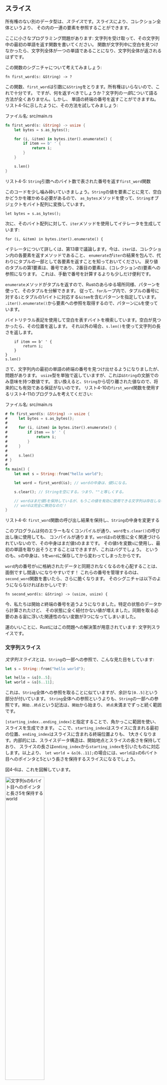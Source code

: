 <!-- ## Slices -->

## スライス

<!-- Another data type that does not have ownership is the *slice*. Slices let you -->
<!-- reference a contiguous sequence of elements in a collection rather than the -->
<!-- whole collection. -->

所有権のない別のデータ型は、*スライス*です。スライスにより、コレクション全体というより、
その内の一連の要素を参照することができます。

<!-- Here’s a small programming problem: write a function that takes a string and -->
<!-- returns the first word it finds in that string. If the function doesn’t find a -->
<!-- space in the string, it means the whole string is one word, so the entire -->
<!-- string should be returned. -->

ここに小さなプログラミング問題があります: 文字列を受け取って、その文字列中の最初の単語を返す関数を書いてください。
関数が文字列中に空白を見つけなかったら、文字列全体が一つの単語であることになり、文字列全体が返されるはずです。

<!-- Let’s think about the signature of this function: -->

この関数のシグニチャについて考えてみましょう:

```rust,ignore
fn first_word(s: &String) -> ?
```

<!-- This function, `first_word`, has a `&String` as a parameter. We don’t want -->
<!-- ownership, so this is fine. But what should we return? We don’t really have a -->
<!-- way to talk about *part* of a string. However, we could return the index of the -->
<!-- end of the word. Let’s try that as shown in Listing 4-5: -->

この関数、`first_word`は引数に`&String`をとります。所有権はいらないので、これで十分です。
ですが、何を返すべきでしょうか？文字列の*一部*について語る方法が全くありません。しかし、
単語の終端の番号を返すことができますね。リスト4-5に示したように、その方法を試してみましょう:

<!-- <span class="filename">Filename: src/main.rs</span> -->

<span class="filename">ファイル名: src/main.rs</span>

```rust
fn first_word(s: &String) -> usize {
    let bytes = s.as_bytes();

    for (i, &item) in bytes.iter().enumerate() {
        if item == b' ' {
            return i;
        }
    }

    s.len()
}
```

<!-- <span class="caption">Listing 4-5: The `first_word` function that returns a -->
<!-- byte index value into the `String` parameter</span> -->

<span class="caption">リスト4-5: `String`引数へのバイト数で表された番号を返す`first_word`関数</span>

<!-- Let’s break down this code a bit. Because we need to go through the `String` -->
<!-- element by element and check whether a value is a space, we’ll convert our -->
<!-- `String` to an array of bytes using the `as_bytes` method: -->

このコードを少し噛み砕いていきましょう。`String`の値を要素ごとに見て、空白かどうかを確かめる必要があるので、
`as_bytes`メソッドを使って、`String`オブジェクトをバイト配列に変換しています。

```rust,ignore
let bytes = s.as_bytes();
```

<!-- Next, we create an iterator over the array of bytes using the `iter` method: -->

次に、そのバイト配列に対して、`iter`メソッドを使用してイテレータを生成しています:

```rust,ignore
for (i, &item) in bytes.iter().enumerate() {
```

<!-- We’ll discuss iterators in more detail in Chapter 13. For now, know that `iter` -->
<!-- is a method that returns each element in a collection, and `enumerate` wraps -->
<!-- the result of `iter` and returns each element as part of a tuple instead. The -->
<!-- first element of the returned tuple is the index, and the second element is a -->
<!-- reference to the element. This is a bit more convenient than calculating the -->
<!-- index ourselves. -->

イテレータについて詳しくは、第13章で議論します。今は、`iter`は、コレクション内の各要素を返すメソッドであること、
`enumerate`が`iter`の結果を包んで、代わりにタプルの一部として各要素を返すことを知っておいてください。
戻り値のタプルの第1要素は、番号であり、2番目の要素は、(コレクションの)要素への参照になります。
これは、手動で番号を計算するよりも少しだけ便利です。

<!-- Because the `enumerate` method returns a tuple, we can use patterns to -->
<!-- destructure that tuple, just like everywhere else in Rust. So in the `for` -->
<!-- loop, we specify a pattern that has `i` for the index in the tuple and `&item` -->
<!-- for the single byte in the tuple. Because we get a reference to the element -->
<!-- from `.iter().enumerate()`, we use `&` in the pattern. -->

`enumerate`メソッドがタプルを返すので、Rustのあらゆる場所同様、パターンを使って、そのタプルを分解できます。
従って、`for`ループ内で、タプルの番号に対する`i`とタプルの1バイトに対応する`&item`を含むパターンを指定しています。
`.iter().enumerate()`から要素への参照を取得するので、パターンに`&`を使っています。

<!-- We search for the byte that represents the space by using the byte literal -->
<!-- syntax. If we find a space, we return the position. Otherwise, we return the -->
<!-- length of the string by using `s.len()`: -->

バイトリテラル表記を使用して空白を表すバイトを検索しています。空白が見つかったら、その位置を返します。
それ以外の場合、`s.len()`を使って文字列の長さを返します。

```rust,ignore
    if item == b' ' {
        return i;
    }
}
s.len()
```

<!-- We now have a way to find out the index of the end of the first word in the -->
<!-- string, but there’s a problem. We’re returning a `usize` on its own, but it’s -->
<!-- only a meaningful number in the context of the `&String`. In other words, -->
<!-- because it’s a separate value from the `String`, there’s no guarantee that it -->
<!-- will still be valid in the future. Consider the program in Listing 4-6 that -->
<!-- uses the `first_word` function from Listing 4-5: -->

さて、文字列内の最初の単語の終端の番号を見つけ出せるようになりましたが、問題があります。
`usize`型を単独で返していますが、これは`&String`の文脈でのみ意味を持つ数値です。
言い換えると、`String`から切り離された値なので、将来的にも有効である保証がないのです。
リスト4-10の`first_word`関数を使用するリスト4-11のプログラムを考えてください:

<!-- <span class="filename">Filename: src/main.rs</span> -->

<span class="filename">ファイル名: src/main.rs</span>

<!-- ```rust -->
<!-- # fn first_word(s: &String) -> usize { -->
<!-- #     let bytes = s.as_bytes(); -->
<!-- # -->
<!-- #     for (i, &item) in bytes.iter().enumerate() { -->
<!-- #         if item == b' ' { -->
<!-- #             return i; -->
<!-- #         } -->
<!-- #     } -->
<!-- # -->
<!-- #     s.len() -->
<!-- # } -->
<!-- # -->
<!-- fn main() { -->
<!--     let mut s = String::from("hello world"); -->

<!--     let word = first_word(&s); // word will get the value 5. -->

<!--     s.clear(); // This empties the String, making it equal to "". -->

<!--     // word still has the value 5 here, but there's no more string that -->
<!--     // we could meaningfully use the value 5 with. word is now totally invalid! -->
<!-- } -->
<!-- ``` -->

```rust
# fn first_word(s: &String) -> usize {
#     let bytes = s.as_bytes();
#
#     for (i, &item) in bytes.iter().enumerate() {
#         if item == b' ' {
#             return i;
#         }
#     }
#
#     s.len()
# }
#
fn main() {
    let mut s = String::from("hello world");

    let word = first_word(&s); // wordの中身は、値5になる。

    s.clear(); // Stringを空にする。つまり、""と等しくする。

    // wordはまだ値5を保持しているが、もうこの値を有効に使用できる文字列は存在しない。
    // wordは完全に無効なのだ！
}
```

<!-- <span class="caption">Listing 4-6: Storing the result from calling the -->
<!-- `first_word` function then changing the `String` contents</span> -->

<span class="caption">リスト4-6: `first_word`関数の呼び出し結果を保持し、`String`の中身を変更する</span>

<!-- This program compiles without any errors and also would if we used `word` after -->
<!-- calling `s.clear()`. `word` isn’t connected to the state of `s` at all, so -->
<!-- `word` still contains the value `5`. We could use that value `5` with the -->
<!-- variable `s` to try to extract the first word out, but this would be a bug -->
<!-- because the contents of `s` have changed since we saved `5` in `word`. -->

このプログラムは何のエラーもなくコンパイルが通り、`word`を`s.clear()`の呼び出し後に使用しても、
コンパイルが通ります。`word`は`s`の状態に全く関連づけられていないので、その中身はまだ値`5`のままです。
その値`5`を変数`s`に使用し、最初の単語を取り出そうとすることはできますが、これはバグでしょう。
というのも、`s`の中身は、`5`を`word`に保存してから変わってしまったからです。

<!-- Having to worry about the index in `word` getting out of sync with the data in -->
<!-- `s` is tedious and error prone! Managing these indices is even more brittle if -->
<!-- we write a `second_word` function. Its signature would have to look like this: -->

`word`内の番号が`s`に格納されたデータと同期されなくなるのを心配することは、面倒ですし間違いになりやすいです！
これらの番号を管理するのは、`second_word`関数を書いたら、さらに脆くなります。
そのシグニチャは以下のようにならなければおかしいです:

```rust,ignore
fn second_word(s: &String) -> (usize, usize) {
```

<!-- Now we’re tracking a start *and* an ending index, and we have even more values -->
<!-- that were calculated from data in a particular state but aren’t tied to that -->
<!-- state at all. We now have three unrelated variables floating around that need -->
<!-- to be kept in sync. -->

今、私たちは開始*と*終端の番号を追うようになりました。特定の状態のデータから計算されたけど、
その状態に全く紐付かない値が増えました。同期を取る必要のある宙に浮いた関連性のない変数が3つになってしまいました。

<!-- Luckily, Rust has a solution to this problem: string slices. -->

運のいいことに、Rustにはこの問題への解決策が用意されています: 文字列スライスです。

<!-- ### String Slices -->

### 文字列スライス

<!-- A *string slice* is a reference to part of a `String`, and looks like this: -->

*文字列スライス*とは、`String`の一部への参照で、こんな見た目をしています:

```rust
let s = String::from("hello world");

let hello = &s[0..5];
let world = &s[6..11];
```

<!-- This is similar to taking a reference to the whole `String` but with the extra -->
<!-- `[0..5]` bit. Rather than a reference to the entire `String`, it’s a reference -->
<!-- to a portion of the `String`. The `start..end` syntax is a range that begins at -->
<!-- `start` and continues up to, but not including, `end`. -->

これは、`String`全体への参照を取ることに似ていますが、余計な`[0..5]`という部分が付いています。
`String`全体への参照というよりも、`String`の一部への参照です。`開始..終点`という記法は、`開始`から始まり、
`終点`未満までずっと続く範囲です。

<!-- We can create slices using a range within brackets by specifying -->
<!-- `[starting_index..ending_index]`, where `starting_index` is the first position -->
<!-- included in the slice and `ending_index` is one more than the last position -->
<!-- included in the slice. Internally, the slice data structure stores the starting -->
<!-- position and the length of the slice, which corresponds to `ending_index` minus -->
<!-- `starting_index`. So in the case of `let world = &s[6..11];`, `world` would be -->
<!-- a slice that contains a pointer to the 6th byte of `s` and a length value of 5. -->

`[starting_index..ending_index]`と指定することで、角かっこに範囲を使い、スライスを生成できます。
ここで、`starting_index`はスライスに含まれる最初の位置、`ending_index`はスライスに含まれる終端位置よりも、
1大きくなります。内部的には、スライスデータ構造は、開始地点とスライスの長さを保持しており、
スライスの長さは`ending_index`から`starting_index`を引いたものに対応します。以上より、
`let world = &s[6..11];`の場合には、`world`は`s`の6バイト目へのポインタと5という長さを保持するスライスになるでしょう。

<!-- Figure 4-6 shows this in a diagram. -->

図4-6は、これを図解しています。

<!-- <img alt="world containing a pointer to the 6th byte of String s and a length 5" src="img/trpl04-06.svg" class="center" style="width: 50%;" /> -->

<img alt="文字列sの6バイト目へのポインタと長さ5を保持するworld" src="img/trpl04-06.svg" class="center" style="width: 50%;" />

<!-- <span class="caption">Figure 4-6: String slice referring to part of a -->
<!-- `String`</span> -->

<span class="caption">図4-6: `String`オブジェクトの一部を参照する文字列スライス</span>

<!-- With Rust’s `..` range syntax, if you want to start at the first index (zero), -->
<!-- you can drop the value before the two periods. In other words, these are equal: -->

Rustの`..`という範囲記法で、最初の番号(ゼロ)から始めたければ、2連ピリオドの前に値を書かなければいいのです。
換言すれば、これらは等価です:

```rust
let s = String::from("hello");

let slice = &s[0..2];
let slice = &s[..2];
```

<!-- By the same token, if your slice includes the last byte of the `String`, you -->
<!-- can drop the trailing number. That means these are equal: -->

同様の意味で、`String`の最後のバイトをスライスが含むのならば、末尾の数値を書かなければいいのです。
つまり、これらは等価になります:

```rust
let s = String::from("hello");

let len = s.len();

let slice = &s[3..len];
let slice = &s[3..];
```

<!-- You can also drop both values to take a slice of the entire string. So these -->
<!-- are equal: -->

さらに、両方の値を省略すると、文字列全体のスライスを得られます。故に、これらは等価です:

```rust
let s = String::from("hello");

let len = s.len();

let slice = &s[0..len];
let slice = &s[..];
```

<!-- Note: String slice range indices must occur at valid UTF-8 character -->
<!-- boundaries. If you attempt to create a string slice in the middle of a -->
<!-- multibyte character, your program will exit with an error. For the purposes -->
<!-- of introducing string slices, we are assuming ASCII only in this section; a -->
<!-- more thorough discussion of UTF-8 handling is in the “Strings” section of -->
<!-- Chapter 8. -->

> 注釈: 文字列スライスの範囲インデックスは、有効なUTF-8文字境界に置かなければなりません。
> マルチバイト文字の真ん中で文字列スライスを生成しようとしたら、エラーでプログラムは落ちるでしょう。
> 文字列スライスを導入する目的で、この節ではASCIIのみを想定しています; UTF-8に関する
> より徹底した議論は、第8章の「文字列」節で行います。

<!-- With all this information in mind, let’s rewrite `first_word` to return a -->
<!-- slice. The type that signifies “string slice” is written as `&str`: -->

これら全ての情報を心に留めて、`first_word`を書き直してスライスを返すようにしましょう。
文字列スライスを意味する型は、`&str`と記述します:

<!-- <span class="filename">Filename: src/main.rs</span> -->

<span class="filename">ファイル名: src/main.rs</span>

```rust
fn first_word(s: &String) -> &str {
    let bytes = s.as_bytes();

    for (i, &item) in bytes.iter().enumerate() {
        if item == b' ' {
            return &s[0..i];
        }
    }

    &s[..]
}
```

<!-- We get the index for the end of the word in the same way as we did in Listing -->
<!-- 4-5, by looking for the first occurrence of a space. When we find a space, we -->
<!-- return a string slice using the start of the string and the index of the space -->
<!-- as the starting and ending indices. -->

リスト4-5で取った手段と同じ方法で単語の終端番号を取得しています。つまり、最初の空白を探すことです。
空白を発見したら、文字列の最初と、空白の番号を開始、終了地点として使用して文字列スライスを返しています。

<!-- Now when we call `first_word`, we get back a single value that is tied to the -->
<!-- underlying data. The value is made up of a reference to the starting point of -->
<!-- the slice and the number of elements in the slice. -->

これで、`first_word`を呼び出すと、元のデータに紐付けられた単独の値を得られるようになりました。
この値は、スライスの開始地点への参照とスライス中の要素数から構成されています。

<!-- Returning a slice would also work for a `second_word` function: -->

`second_word`関数についても、スライスを返すことでうまくいくでしょう:

```rust,ignore
fn second_word(s: &String) -> &str {
```

<!-- We now have a straightforward API that’s much harder to mess up, since the -->
<!-- compiler will ensure the references into the `String` remain valid. Remember -->
<!-- the bug in the program in Listing 4-6, when we got the index to the end of the -->
<!-- first word but then cleared the string so our index was invalid? That code was -->
<!-- logically incorrect but didn’t show any immediate errors. The problems would -->
<!-- show up later if we kept trying to use the first word index with an emptied -->
<!-- string. Slices make this bug impossible and let us know we have a problem with -->
<!-- our code much sooner. Using the slice version of `first_word` will throw a -->
<!-- compile time error: -->

これで、ずっと混乱しにくい素直なAPIになりました。なぜなら、`String`への参照が有効なままであることをコンパイラが、
保証してくれるからです。最初の単語の終端番号を得た時に、
文字列を空っぽにして先ほどの番号が無効になってしまったリスト4-6のプログラムのバグを覚えていますか？
そのコードは、論理的に正しくないのですが、即座にエラーにはなりませんでした。問題は後になってから発生し、
それは空の文字列に対して、最初の単語の番号を使用し続けようとした時でした。スライスならこんなバグはあり得ず、
コードに問題があるなら、もっと迅速に判明します。スライスバージョンの`first_word`を使用すると、
コンパイルエラーが発生します:

<!-- <span class="filename">Filename: src/main.rs</span> -->

<span class="filename">ファイル名: src/main.rs</span>

```rust,ignore
fn main() {
    let mut s = String::from("hello world");

    let word = first_word(&s);

    s.clear(); // Error!
}
```

<!-- Here’s the compiler error: -->

こちらがコンパイルエラーです:

```text
error[E0502]: cannot borrow `s` as mutable because it is also borrowed as immutable
(エラー: 不変として借用されているので、`s`を可変で借用できません)
 --> src/main.rs:6:5
  |
4 |     let word = first_word(&s);
  |                            - immutable borrow occurs here (不変借用はここで起きています)
5 |
6 |     s.clear(); // Error!
  |     ^ mutable borrow occurs here (可変借用はここで起きています)
7 | }
  | - immutable borrow ends here (不変借用はここで終わっています)
```

<!-- Recall from the borrowing rules that if we have an immutable reference to -->
<!-- something, we cannot also take a mutable reference. Because `clear` needs to -->
<!-- truncate the `String`, it tries to take a mutable reference, which fails. Not -->
<!-- only has Rust made our API easier to use, but it has also eliminated an entire -->
<!-- class of errors at compile time! -->

借用規則から、何かへの不変な参照がある時、さらに可変な参照を得ることはできないことを思い出してください。
`clear`が`String`を切り詰める必要があるので、可変な参照を得ようとして失敗しているわけです。
RustのおかげでAPIが使いやすくなるだけでなく、ある種のエラー全てを完全にコンパイル時に排除してくれるのです！

<!-- #### String Literals Are Slices -->

#### 文字列リテラルはスライスである

<!-- Recall that we talked about string literals being stored inside the binary. Now -->
<!-- that we know about slices, we can properly understand string literals: -->

文字列は、バイナリに埋め込まれると話したことを思い出してください。今やスライスのことを知ったので、
文字列リテラルを正しく理解することができます。

```rust
let s = "Hello, world!";
```

<!-- The type of `s` here is `&str`: it’s a slice pointing to that specific point of -->
<!-- the binary. This is also why string literals are immutable; `&str` is an -->
<!-- immutable reference. -->

ここでの`s`の型は、`&str`です: バイナリのその特定の位置を指すスライスです。
これは、文字列が不変である理由にもなっています。要するに、`&str`は不変な参照なのです。

<!-- #### String Slices as Parameters -->

#### 引数としての文字列スライス

<!-- Knowing that you can take slices of literals and `String`s leads us to one more -->
<!-- improvement on `first_word`, and that’s its signature: -->

リテラルや`String`のスライスを得ることができると知ると、`first_word`に対して、もう一つ改善点を見出すことができます。
シグニチャです:

```rust,ignore
fn first_word(s: &String) -> &str {
```

<!-- A more experienced Rustacean would write the following line instead because it -->
<!-- allows us to use the same function on both `String`s and `&str`s: -->

もっと経験を積んだRust市民なら、代わりに以下のように書くでしょう。というのも、こうすると、
同じ関数を`String`と`&str`両方に使えるようになるからです:

```rust,ignore
fn first_word(s: &str) -> &str {
```

<!-- If we have a string slice, we can pass that directly. If we have a `String`, we -->
<!-- can pass a slice of the entire `String`. Defining a function to take a string -->
<!-- slice instead of a reference to a String makes our API more general and useful -->
<!-- without losing any functionality: -->

もし、文字列スライスがあるなら、それを直接渡せます。`String`オブジェクトがあるなら、
その`String`全体のスライスを渡せます。Stringへの参照の代わりに文字列スライスを取るよう関数を定義すると、
何も機能を失うことなくAPIをより一般的で有益なものにできるのです。

<span class="filename">Filename: src/main.rs</span>

<!-- ```rust -->
<!-- # fn first_word(s: &str) -> &str { -->
<!-- #     let bytes = s.as_bytes(); -->
<!-- # -->
<!-- #     for (i, &item) in bytes.iter().enumerate() { -->
<!-- #         if item == b' ' { -->
<!-- #             return &s[0..i]; -->
<!-- #         } -->
<!-- #     } -->
<!-- # -->
<!-- #     &s[..] -->
<!-- # } -->
<!-- fn main() { -->
<!--     let my_string = String::from("hello world"); -->

<!--     // first_word works on slices of `String`s -->
<!--     let word = first_word(&my_string[..]); -->

<!--     let my_string_literal = "hello world"; -->

<!--     // first_word works on slices of string literals -->
<!--     let word = first_word(&my_string_literal[..]); -->

<!--     // since string literals *are* string slices already, -->
<!--     // this works too, without the slice syntax! -->
<!--     let word = first_word(my_string_literal); -->
<!-- } -->
<!-- ``` -->

```rust
# fn first_word(s: &str) -> &str {
#     let bytes = s.as_bytes();
#
#     for (i, &item) in bytes.iter().enumerate() {
#         if item == b' ' {
#             return &s[0..i];
#         }
#     }
#
#     &s[..]
# }
fn main() {
    let my_string = String::from("hello world");

    // first_wordは`String`のスライスに対して機能する
    let word = first_word(&my_string[..]);

    let my_string_literal = "hello world";

    // first_wordは文字列リテラルのスライスに対して機能する
    let word = first_word(&my_string_literal[..]);

    // 文字列リテラルは、すでに文字列スライス*な*ので、
    // スライス記法なしでも機能するのだ！
    let word = first_word(my_string_literal);
}
```

<!-- ### Other Slices -->

### 他のスライス

<!-- String slices, as you might imagine, are specific to strings. But there’s a -->
<!-- more general slice type, too. Consider this array: -->

文字列リテラルは、想像通り、文字列に特化したものです。ですが、もっと一般的なスライス型も存在します。
この配列を考えてください:

```rust
let a = [1, 2, 3, 4, 5];
```

<!-- Just like we might want to refer to a part of a string, we might want to refer -->
<!-- to part of an array and would do so like this: -->

文字列の一部を参照したくなる可能性があるのと同様、配列の一部を参照したくなる可能性もあり、
以下のようにすれば、参照することができます:

```rust
let a = [1, 2, 3, 4, 5];

let slice = &a[1..3];
```

<!-- This slice has the type `&[i32]`. It works the same way as string slices do, by -->
<!-- storing a reference to the first element and a length. You’ll use this kind of -->
<!-- slice for all sorts of other collections. We’ll discuss these collections in -->
<!-- detail when we talk about vectors in Chapter 8. -->

このスライスは、`&[i32]`という型になります。これも文字列スライスと全く同じように動作します。
つまり、最初の要素への参照と長さを保持することです。他のすべての種類のコレクションに対して、
この種のスライスは使用することができるでしょう。これらのコレクションについて詳しくは、
第8章でベクタ型について話すときに議論します。

<!-- ## Summary -->

## まとめ

<!-- The concepts of ownership, borrowing, and slices are what ensure memory safety -->
<!-- in Rust programs at compile time. The Rust language gives you control over your -->
<!-- memory usage like other systems programming languages, but having the owner of -->
<!-- data automatically clean up that data when the owner goes out of scope means -->
<!-- you don’t have to write and debug extra code to get this control. -->

所有権、借用、スライスの概念は、コンパイル時にRustプログラムにおいて、メモリ安全性を確保するものです。
Rust言語も他のシステムプログラミング言語同様、メモリの使用法について制御させてくれるわけですが、
所有者がスコープを抜けたときにデータの所有者に自動的にデータを片付けさせることは、この制御を得るために、
余計なコードを書いてデバッグする必要がないことを意味します。

<!-- Ownership affects how lots of other parts of Rust work, so we’ll talk about -->
<!-- these concepts further throughout the rest of the book. Let’s move on to the -->
<!-- next chapter and look at grouping pieces of data together in a `struct`. -->

所有権は、Rustの他のいろんな部分が動作する方法に影響を与えるので、これ以降もこれらの概念についてさらに語っていく予定です。
次の章に移って、`struct`でデータをグループ化することについて見ていきましょう。
